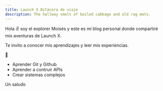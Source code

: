 ```yaml
---
title: Launch X Bitácora de viaje
description: The hallway smelt of boiled cabbage and old rag mats.
---
```


Hola ✌️  soy el explorer Moisés y este es mi blog personal donde compartiré mis aventuras de Launch X.

Te invito a conocer mis aprendizajes y leer mis experiencias.

🚀

- Aprender Git y Github
- Aprender a contruir APIs
- Crear sistemas complejos

Un saludo
